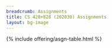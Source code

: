 ```yaml
---
breadcrumb: Assignments
title: CS 428+828 (202030) Assignments
layout: bg-image
---
```

{% include offering/asgn-table.html %}
